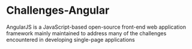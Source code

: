 # Challenges-Angular

AngularJS is a JavaScript-based open-source front-end web application framework mainly maintained to address many of the challenges encountered in developing single-page applications
